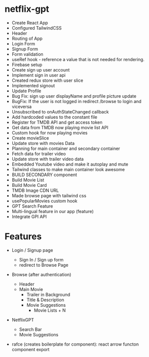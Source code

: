 # netflix-gpt
- Create React App
- Configured TailwindCSS
- Header
- Routing of App
- Login Form
- Signup Form
- Form validation
- useRef hook - reference a value that is not needed for rendering.
- Firebase setup
- Create sign up user account
- Implement sign in user api
- Created redux store with user slice
- Implemented signout
- Update Profile
- Bug Fix: sign up user displayName and profile picture update
- BugFix: If the user is not logged in redirect /browse to login and viceversa
- Unsubscribed to onAuthStateChanged callback
- Add hardcoded values to the constant file
- Register for TMDB API and get access token
- Get data from TMDB now playing movie list API
- Custom hook for now playing movies
- Create movieSlice
- Update store with movies Data
- Planning for main container and secondary container
- Fetch data for trailer video
- Update store with trailer video data
- Embedded Youtube video and make it autoplay and mute
- Tailwind classes to make main container look awesome
- BUILD SECONDARY component
- Build Movie List
- Build Movie Card
- TMDB Image CDN URL
- Made browse page with tailwind css
- usePopularMovies custom hook
- GPT Search Feature
- Multi-lingual feature in our app (feature)
- Integrate GPI API

# Features
- Login / Signup page 
    - Sign In / Sign up form
    - redirect to Browse Page
- Browse (after authentication)
    - Header
    - Main Movie
        - Trailer in Background
        - Title & Description
        - Movie Suggestions
            - Movie Lists + N

- NetflixGPT 
    - Search Bar
    - Movie Suggestions

- rafce (creates boilerplate for component): react arrow functon component export



